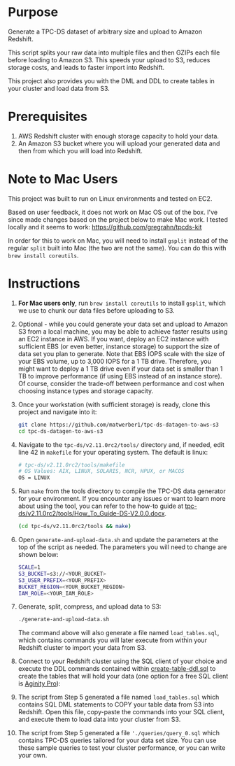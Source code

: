 # Purpose

Generate a TPC-DS dataset of arbitrary size and upload to Amazon Redshift. 

This script splits your raw data into multiple files and then GZIPs each file before loading to Amazon S3. This speeds your upload to S3, reduces storage costs, and leads to faster import into Redshift. 

This project also provides you with the DML and DDL to create tables in your cluster and load data from S3. 

# Prerequisites

1. AWS Redshift cluster with enough storage capacity to hold your data.
2. An Amazon S3 bucket where you will upload your generated data and then from which you will load into Redshift. 

# Note to Mac Users

This project was built to run on Linux environments and tested on EC2.

Based on user feedback, it does not work on Mac OS out of the box. I've since made changes based on the project below to make Mac work. I tested locally and it seems to work:
https://github.com/gregrahn/tpcds-kit

In order for this to work on Mac, you will need to install `gsplit` instead of the regular `split` built into Mac (the two are not the same). You can do this with `brew install coreutils`.

# Instructions

1. **For Mac users only**, run `brew install coreutils` to install `gsplit`, which we use to chunk our data files before uploading to S3.

1. Optional - while you could generate your data set and upload to Amazon S3 from a local machine, you may be able to achieve faster results using an EC2 instance in AWS. If you want, deploy an EC2 instance with sufficient EBS (or even better, instance storage) to support the size of data set you plan to generate. Note that EBS IOPS scale with the size of your EBS volume, up to 3,000 IOPS for a 1 TB drive. Therefore, you might want to deploy a 1 TB drive even if your data set is smaller than 1 TB to improve performance (if using EBS instead of an instance store). Of course, consider the trade-off between performance and cost when choosing instance types and storage capacity. 

2. Once your workstation (with sufficient storage) is ready, clone this project and navigate into it:

    ```sh
    git clone https://github.com/matwerber1/tpc-ds-datagen-to-aws-s3
    cd tpc-ds-datagen-to-aws-s3
    ```

3. Navigate to the `tpc-ds/v2.11.0rc2/tools/` directory and, if needed, edit line 42 in `makefile` for your operating system. The default is linux: 

    ```sh
    # tpc-ds/v2.11.0rc2/tools/makefile
    # OS Values: AIX, LINUX, SOLARIS, NCR, HPUX, or MACOS
    OS = LINUX 
    ```

3. Run `make` from the tools directory to compile the TPC-DS data generator for your environment. If you encounter any issues or want to learn more about using the tool, you can refer to the how-to guide at [tpc-ds/v2.11.0rc2/tools/How_To_Guide-DS-V2.0.0.docx](tpc-ds/v2.11.0rc2/tools/How_To_Guide-DS-V2.0.0.docx).

    ```sh
    (cd tpc-ds/v2.11.0rc2/tools && make)
    ```

4. Open `generate-and-upload-data.sh` and update the parameters at the top of the script as needed. The parameters you will need to change are shown below: 

    ```sh
    SCALE=1
    S3_BUCKET=s3://<YOUR_BUCKET>
    S3_USER_PREFIX=<YOUR_PREFIX>
    BUCKET_REGION=<YOUR_BUCKET_REGION>
    IAM_ROLE=<YOUR_IAM_ROLE>
    ```

5. Generate, split, compress, and upload data to S3:

    ```sh
    ./generate-and-upload-data.sh
    ```

    The command above will also generate a file named `load_tables.sql`, which contains commands you will later execute from within your Redshift cluster to import your data from S3. 

6. Connect to your Redshift cluster using the SQL client of your choice and execute the DDL commands contained within [create-table-ddl.sql](./create-table-dml.sql) to create the tables that will hold your data (one option for a free SQL client is [Aginity Pro](https://www.aginity.com/products/aginity-pro/)):

7. The script from Step 5 generated a file named `load_tables.sql` which contains SQL DML statements to COPY your table data from S3 into Redshift. Open this file, copy-paste the commands into your SQL client, and execute them to load data into your cluster from S3.

8. The script from Step 5 generated a file `'./queries/query_0.sql` which contains TPC-DS queries tailored for your data set size. You can use these sample queries to test your cluster performance, or you can write your own.